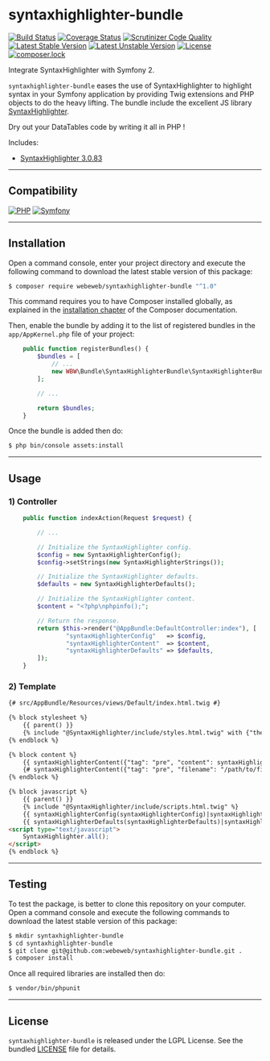 syntaxhighlighter-bundle
========================

[![Build Status](https://travis-ci.org/webeweb/syntaxhighlighter-bundle.svg?branch=master)](https://travis-ci.org/webeweb/syntaxhighlighter-bundle)
[![Coverage Status](https://coveralls.io/repos/github/webeweb/syntaxhighlighter-bundle/badge.svg?branch=master)](https://coveralls.io/github/webeweb/syntaxhighlighter-bundle?branch=master)
[![Scrutinizer Code Quality](https://scrutinizer-ci.com/g/webeweb/syntaxhighlighter-bundle/badges/quality-score.png?b=master)](https://scrutinizer-ci.com/g/webeweb/syntaxhighlighter-bundle/?branch=master)
[![Latest Stable Version](https://poser.pugx.org/webeweb/syntaxhighlighter-bundle/v/stable)](https://packagist.org/packages/webeweb/syntaxhighlighter-bundle)
[![Latest Unstable Version](https://poser.pugx.org/webeweb/syntaxhighlighter-bundle/v/unstable)](https://packagist.org/packages/webeweb/syntaxhighlighter-bundle)
[![License](https://poser.pugx.org/webeweb/syntaxhighlighter-bundle/license)](https://packagist.org/packages/webeweb/syntaxhighlighter-bundle)
[![composer.lock](https://poser.pugx.org/webeweb/syntaxhighlighter-bundle/composerlock)](https://packagist.org/packages/webeweb/syntaxhighlighter-bundle)

Integrate SyntaxHighlighter with Symfony 2.

`syntaxhighlighter-bundle` eases the use of SyntaxHighlighter to highlight
syntax in your Symfony application by providing Twig extensions and PHP
objects to do the heavy lifting. The bundle include the excellent JS library
[SyntaxHighlighter](http://alexgorbatchev.com/SyntaxHighlighter/).

Dry out your DataTables code by writing it all in PHP !

Includes:

- [SyntaxHighlighter 3.0.83](http://alexgorbatchev.com/SyntaxHighlighter/)

---

## Compatibility

[![PHP](https://img.shields.io/badge/PHP-%5E5.6%7C%5E7.0-blue.svg)](http://php.net)
[![Symfony](https://img.shields.io/badge/Symfony-%5E2.6%7C%5E3.0%7C%5E4.0-brightgreen.svg)](https://symfony.com)

---

## Installation

Open a command console, enter your project directory and execute the following
command to download the latest stable version of this package:

```bash
$ composer require webeweb/syntaxhighlighter-bundle "^1.0"
```

This command requires you to have Composer installed globally, as explained in
the [installation chapter](https://getcomposer.org/doc/00-intro.md) of the
Composer documentation.

Then, enable the bundle by adding it to the list of registered bundles
in the `app/AppKernel.php` file of your project:

```php
    public function registerBundles() {
        $bundles = [
            // ...
            new WBW\Bundle\SyntaxHighlighterBundle\SyntaxHighlighterBundle(),
        ];

        // ...

        return $bundles;
    }
```

Once the bundle is added then do:

```bash
$ php bin/console assets:install
```

---

## Usage

### 1) Controller

```php
    public function indexAction(Request $request) {

        // ...

        // Initialize the SyntaxHighlighter config.
        $config = new SyntaxHighlighterConfig();
        $config->setStrings(new SyntaxHighlighterStrings());

        // Initialize the SyntaxHighlighter defaults.
        $defaults = new SyntaxHighlighterDefaults();

        // Initialize the SyntaxHighlighter content.
        $content = "<?php\nphpinfo();";

        // Return the response.
        return $this->render("@AppBundle:DefaultController:index"), [
                "syntaxHighlighterConfig"   => $config,
                "syntaxHighlighterContent"  => $content,
                "syntaxHighlighterDefaults" => $defaults,
        ]);
    }
```

### 2) Template

```html
{# src/AppBundle/Resources/views/Default/index.html.twig #}

{% block stylesheet %}
    {{ parent() }}
    {% include "@SyntaxHighlighter/include/styles.html.twig" with {"theme": "eclipse"} %}
{% endblock %}

{% block content %}
    {{ syntaxHighlighterContent({"tag": "pre", "content": syntaxHighlighterContent, "language": "php"}) }}
    {# syntaxHighlighterContent({"tag": "pre", "filename": "/path/to/file.html", "language": "html"}) #}
{% endblock %}

{% block javascript %}
    {{ parent() }}
    {% include "@SyntaxHighlighter/include/scripts.html.twig" %}
    {{ syntaxHighlighterConfig(syntaxHighlighterConfig)|syntaxHighlighterScript() }}
    {{ syntaxHighlighterDefaults(syntaxHighlighterDefaults)|syntaxHighlighterScript() }}
<script type="text/javascript">
    SyntaxHighlighter.all();
</script>
{% endblock %}
```

---

## Testing

To test the package, is better to clone this repository on your computer.
Open a command console and execute the following commands to download the latest
stable version of this package:

```bash
$ mkdir syntaxhighlighter-bundle
$ cd syntaxhighlighter-bundle
$ git clone git@github.com:webeweb/syntaxhighlighter-bundle.git .
$ composer install
```

Once all required libraries are installed then do:

```bash
$ vendor/bin/phpunit
```

---

## License

`syntaxhighlighter-bundle` is released under the LGPL License. See the bundled
[LICENSE](LICENSE) file for details.
